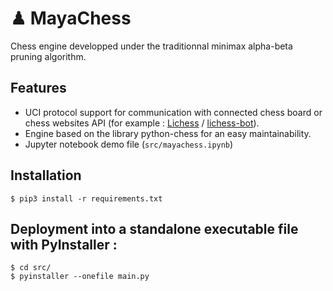 # ♟  MayaChess

Chess engine developped under the traditionnal minimax alpha-beta pruning algorithm.




## Features
* UCI protocol support for communication with connected chess board or chess websites API (for example : [Lichess](http://lichess.org) / [lichess-bot](https://github.com/ShailChoksi/lichess-bot)).
* Engine based on the library python-chess for an easy maintainability.
* Jupyter notebook demo file (`src/mayachess.ipynb`)


## Installation
```
$ pip3 install -r requirements.txt
```

## Deployment into a standalone executable file with PyInstaller :
```
$ cd src/
$ pyinstaller --onefile main.py
```
